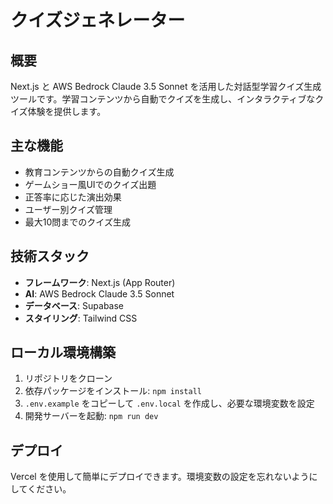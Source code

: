 # クイズジェネレーター

## 概要
Next.js と AWS Bedrock Claude 3.5 Sonnet を活用した対話型学習クイズ生成ツールです。学習コンテンツから自動でクイズを生成し、インタラクティブなクイズ体験を提供します。

## 主な機能
- 教育コンテンツからの自動クイズ生成
- ゲームショー風UIでのクイズ出題
- 正答率に応じた演出効果
- ユーザー別クイズ管理
- 最大10問までのクイズ生成

## 技術スタック
- **フレームワーク**: Next.js (App Router)
- **AI**: AWS Bedrock Claude 3.5 Sonnet
- **データベース**: Supabase
- **スタイリング**: Tailwind CSS

## ローカル環境構築
1. リポジトリをクローン
2. 依存パッケージをインストール: `npm install`
3. `.env.example` をコピーして `.env.local` を作成し、必要な環境変数を設定
4. 開発サーバーを起動: `npm run dev`

## デプロイ
Vercel を使用して簡単にデプロイできます。環境変数の設定を忘れないようにしてください。